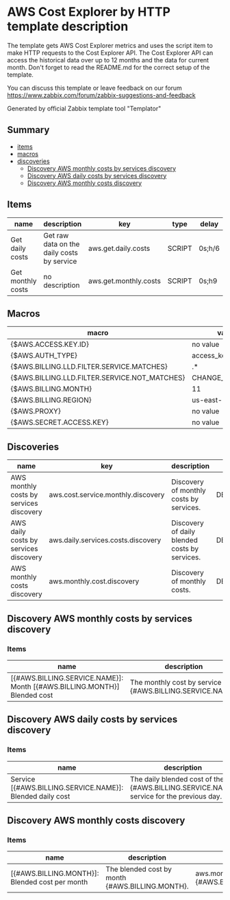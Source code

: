 # AWS Cost Explorer by HTTP template description

The template gets AWS Cost Explorer metrics and uses the script item to make HTTP requests to the Cost Explorer API.
The Cost Explorer API can access the historical data over up to 12 months and the data for current month.
Don't forget to read the README.md for the correct setup of the template.

You can discuss this template or leave feedback on our forum https://www.zabbix.com/forum/zabbix-suggestions-and-feedback

Generated by official Zabbix template tool "Templator"

## Summary
* [items](#items)
* [macros](#macros)
* [discoveries](#discoveries)
  * [Discovery AWS monthly costs by services discovery ](#discovery_aws_monthly_costs_by_services_discovery)
  * [Discovery AWS daily costs by services discovery ](#discovery_aws_daily_costs_by_services_discovery)
  * [Discovery AWS monthly costs discovery ](#discovery_aws_monthly_costs_discovery)

<a name="items"></a>

## Items
| name | description | key | type | delay |
| ------------- |------------- |------------- |------------- |------------- |
| Get daily costs | Get raw data on the daily costs by service | aws.get.daily.costs | SCRIPT | 0s;h/6 |
| Get monthly costs | no description | aws.get.monthly.costs | SCRIPT | 0s;h9 |


<a name="macros"></a>

## Macros
| macro | value |
| ------------- |------------- |
| {$AWS.ACCESS.KEY.ID} | no value |
| {$AWS.AUTH_TYPE} | access_key |
| {$AWS.BILLING.LLD.FILTER.SERVICE.MATCHES} | .* |
| {$AWS.BILLING.LLD.FILTER.SERVICE.NOT_MATCHES} | CHANGE_IF_NEEDED |
| {$AWS.BILLING.MONTH} | 11 |
| {$AWS.BILLING.REGION} | us-east-1 |
| {$AWS.PROXY} | no value |
| {$AWS.SECRET.ACCESS.KEY} | no value |


<a name="discoveries"></a>

## Discoveries
| name | key | description | type | lifetime | delay |
| ------------- |------------- |------------- |------------- |------------- |------------- |
| AWS monthly costs by services discovery | aws.cost.service.monthly.discovery | Discovery of monthly costs by services. | DEPENDENT | no lifetime | 0 |
| AWS daily costs by services discovery | aws.daily.services.costs.discovery | Discovery of daily blended costs by services. | DEPENDENT | no lifetime | 0 |
| AWS monthly costs discovery | aws.monthly.cost.discovery | Discovery of monthly costs. | DEPENDENT | no lifetime | 0 |


<a name="discovery_aws_monthly_costs_by_services_discovery" />

## Discovery AWS monthly costs by services discovery

### Items

| name | description | key | type |
| ------------- |------------- |------------- |------------- |
| [{#AWS.BILLING.SERVICE.NAME}]: Month [{#AWS.BILLING.MONTH}] Blended cost | The monthly cost by service {#AWS.BILLING.SERVICE.NAME}. | aws.monthly.service.cost["{#AWS.BILLING.SERVICE.NAME}", "{#AWS.BILLING.MONTH}"] | DEPENDENT |


<a name="discovery_aws_daily_costs_by_services_discovery" />

## Discovery AWS daily costs by services discovery

### Items

| name | description | key | type |
| ------------- |------------- |------------- |------------- |
| Service [{#AWS.BILLING.SERVICE.NAME}]: Blended daily cost | The daily blended cost of the {#AWS.BILLING.SERVICE.NAME} service for the previous day. | aws.daily.service.cost["{#AWS.BILLING.SERVICE.NAME}"] | DEPENDENT |


<a name="discovery_aws_monthly_costs_discovery" />

## Discovery AWS monthly costs discovery

### Items

| name | description | key | type |
| ------------- |------------- |------------- |------------- |
| [{#AWS.BILLING.MONTH}]: Blended cost per month | The blended cost by month {#AWS.BILLING.MONTH}. | aws.monthly.cost["{#AWS.BILLING.MONTH}"] | DEPENDENT |

